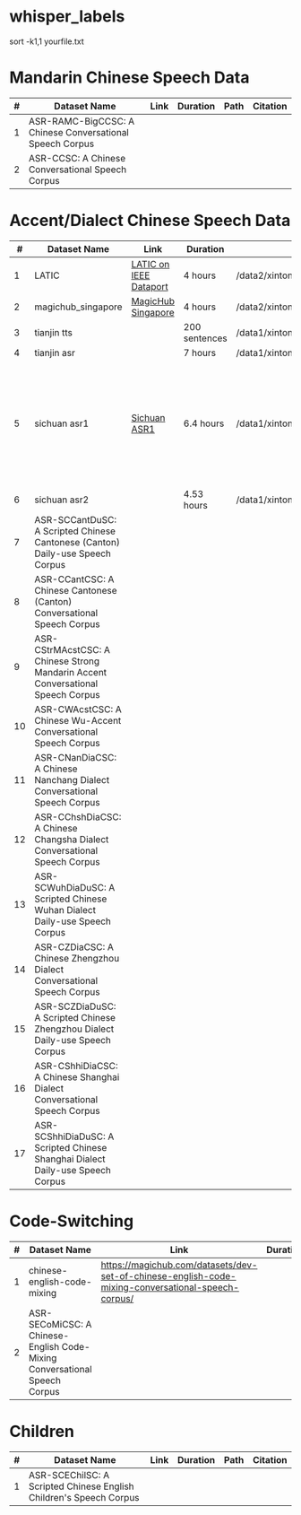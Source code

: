 # whisper_labels

sort -k1,1 yourfile.txt


# Mandarin Chinese Speech Data
| #  | Dataset Name        |Link  | Duration       | Path     | Citation   |
|----|----------------------|------------------------|----------------|----------------------|-----------------|
|1| ASR-RAMC-BigCCSC: A Chinese Conversational Speech Corpus| | | | |
|2|ASR-CCSC: A Chinese Conversational Speech Corpus| | | | |

# Accent/Dialect Chinese Speech Data

| #  | Dataset Name        |Link  | Duration       | Path     | Citation   |
|----|----------------------|------------------------|----------------|----------------------|-----------------|
| 1  | LATIC                | [LATIC on IEEE Dataport](https://ieee-dataport.org/open-access/latic-non-native-pre-labelled-mandarin-chinese-validation-corpus-automatic-speech#:~:text=It%20is%20an%20annotated%20non-native%20speech%20database%20for,teaching%2C%20Education%20of%20Chinese%20as%20Foreign%20Language%2C%20etc.) | 4 hours        | /data2/xintong/LATIC/WAVE          |                        |
| 2  | magichub_singapore   | [MagicHub Singapore](https://magichub.com/datasets/singaporean-chinese-conversational-speech-corpus/)                                                        | 4 hours        | /data2/xintong/magichub_singapore/wav_16k             |                       |
| 3  | tianjin tts          |       | 200 sentences  | /data1/xintong/Tianjin_Dialect_Speech_Corpus_for_TTS                       |                           |
| 4  | tianjin asr          |         | 7 hours        | /data1/xintong/Tianjin_Dialect_Conversational_Speech_Corpus                              |                    |
| 5  | sichuan asr1         | [Sichuan ASR1](https://magichub.com/datasets/sichuan-dialect-scripted-speech-corpus-daily-use-sentence/)            | 6.4 hours      | /data1/xintong/Sichuan_Dialect_Scripted_Speech_Corpus_Daily_Use_Sentence           | ASR-SCSichDiaDuSC: A Scripted Chinese Sichuan Dialect Daily-use Speech Corpus. 2021. Beijing Magic Data Technology Co., Ltd. |
| 6  | sichuan asr2         |     | 4.53 hours     | /data1/xintong/Sichuan_Dialect_Conversational_Speech_Corpus            |        |
|7|ASR-SCCantDuSC: A Scripted Chinese Cantonese (Canton) Daily-use Speech Corpus| | | | |
|8|ASR-CCantCSC: A Chinese Cantonese (Canton) Conversational Speech Corpus| | | | |
|9 | ASR-CStrMAcstCSC: A Chinese Strong Mandarin Accent Conversational Speech Corpus | | | | |
|10|ASR-CWAcstCSC: A Chinese Wu-Accent Conversational Speech Corpus| | | | |
|11|ASR-CNanDiaCSC: A Chinese Nanchang Dialect Conversational Speech Corpus| | | | |
|12|ASR-CChshDiaCSC: A Chinese Changsha Dialect Conversational Speech Corpus| | | | |
|13|ASR-SCWuhDiaDuSC: A Scripted Chinese Wuhan Dialect Daily-use Speech Corpus| | | | |
|14|ASR-CZDiaCSC: A Chinese Zhengzhou Dialect Conversational Speech Corpus| | | | |
|15|ASR-SCZDiaDuSC: A Scripted Chinese Zhengzhou Dialect Daily-use Speech Corpus| | | | |
|16|ASR-CShhiDiaCSC: A Chinese Shanghai Dialect Conversational Speech Corpus| | | | |
|17|ASR-SCShhiDiaDuSC: A Scripted Chinese Shanghai Dialect Daily-use Speech Corpus| | | | |


# Code-Switching 
| #  | Dataset Name        |Link  | Duration       | Path     | Citation   |
|----|----------------------|---------------------|----------------|-------------------------|-----------|
|1 | chinese-english-code-mixing | https://magichub.com/datasets/dev-set-of-chinese-english-code-mixing-conversational-speech-corpus/ | | | |
|2 | ASR-SECoMiCSC: A Chinese-English Code-Mixing Conversational Speech Corpus | | | | |

# Children
| #  | Dataset Name        |Link  | Duration       | Path     | Citation   |
|----|----------------------|---------------------|----------------|-------------------------|-----------|
|1|ASR-SCEChilSC: A Scripted Chinese English Children's Speech Corpus| | | | |
